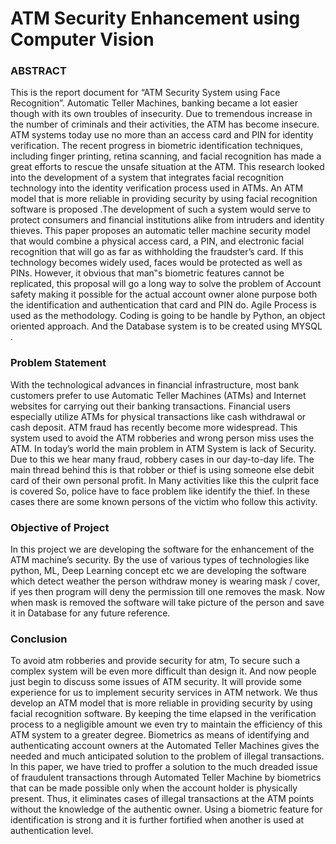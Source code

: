 # ATM Security Enhancement using Computer Vision
<h3>ABSTRACT</h3>

This is the report document for “ATM Security System using Face Recognition”.
Automatic Teller Machines, banking became a lot easier though with its own troubles of insecurity. Due to tremendous increase in the number of criminals and their activities, the ATM has become insecure. ATM systems today use no more than an access card and PIN for identity verification. The recent progress in biometric identification techniques, including finger printing, retina scanning, and facial recognition has made a great efforts to rescue the unsafe situation at the ATM. This research looked into the development of a system that integrates facial recognition technology into the identity verification process used in ATMs. An ATM model that is more reliable in providing security by using facial recognition software is proposed .The development of such a system would serve to protect consumers and financial institutions alike from intruders and identity thieves. This paper proposes an automatic teller machine security model that would combine a physical access card, a PIN, and electronic facial recognition that will go as far as withholding the fraudster’s card. If this technology becomes widely used, faces would be protected as well as PINs. However, it obvious that man‟s biometric features cannot be replicated, this proposal will go a long way to solve the problem of Account safety making it possible for the actual account owner alone purpose both the identification and authentication that card and PIN do.
Agile Process is used as the methodology.
Coding is going to be handle by Python, an object oriented approach. And the Database system is to be created using MYSQL .

<h3>Problem Statement</h3>
With the technological advances in financial infrastructure, most bank customers prefer to use Automatic Teller Machines (ATMs) and Internet websites for carrying out their banking transactions. Financial users especially utilize ATMs for physical transactions like cash withdrawal or cash deposit.
ATM fraud has recently become more widespread. This system used to avoid the ATM robberies and wrong person miss uses the ATM. In today’s world the main problem in ATM System is lack of Security. Due to this we hear many fraud, robbery cases in our day-to-day life. The main thread behind this is that robber or thief is using someone else debit card of their own personal profit.
In Many activities like this the culprit face is covered So, police have to face problem like identify the thief. In these cases there are some known persons of the victim who follow this activity.

<h3>Objective of Project</h3>

In this project we are developing the software for the enhancement of the ATM machine’s security. By the use of various types of technologies like python, ML, Deep Learning concept etc we are developing the software which detect weather the person withdraw money is wearing mask / cover, if yes then program will deny the permission till one removes the mask. Now when mask is removed the software will take picture of the person and save it in Database for any future reference.

<h3>Conclusion</h3>

To avoid atm robberies and provide security for atm, To secure such a complex system will be even more difficult than design it. And now people just begin to discuss some issues of ATM security. It will provide some experience for us to implement security services in ATM network.
We thus develop an ATM model that is more reliable in providing security by using facial recognition software. By keeping the time elapsed in the verification process to a negligible amount we even try to maintain the efficiency of this ATM system to a greater degree. Biometrics as means of identifying and authenticating account owners at the Automated Teller Machines gives the needed and much anticipated solution to the problem of illegal transactions. In this paper, we have tried to proffer a solution to the much dreaded issue of fraudulent transactions through Automated Teller Machine by biometrics that can be made possible only when the account holder is physically present. Thus, it eliminates cases of illegal transactions at the ATM points without the knowledge of the authentic owner. Using a biometric feature for identification is strong and it is further fortified when another is used at authentication level. 
